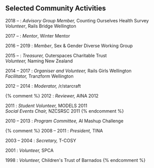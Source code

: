 ## Selected Community Activities

2018 &ndash;
: _Advisory Group Member,_
  Counting Ourselves Health Survey
  <br>
  _Volunteer_,
  Rails Bridge Wellington

2017 &ndash;
: _Mentor_,
  Winter Mentor

2016 &ndash; 2019
: _Member_,
  Sex & Gender Diverse Working Group

2015 &ndash;
: _Treasurer,_
  Outerspaces Charitable Trust
  <br>
  _Volunteer,_
  Naming New Zealand

2014 &ndash; 2017
: _Organiser and Volunteer,_
  Rails Girls Wellington
  <br>
  _Facilitator,_
  Tranzform Wellington

2012 &ndash; 2014
: _Moderator,_
  /r/starcraft

{% comment %}
2012
: _Reviewer,_
  AINA 2012

2011
: _Student Volunteer,_
  MODELS 2011
  <br>
  _Social Events Chair,_
  NZCSRSC 2011
{% endcomment %}

2010 &ndash; 2013
: _Program Committee,_
  AI Mashup Challenge

{% comment %}
2008 &ndash; 2011
: _President,_
  TINA

2003 &ndash; 2004
: _Secretary,_
  T-COSY

2001
: _Volunteer,_
  SPCA

1998
: _Volunteer,_
  Children's Trust of Barnados
{% endcomment %}

